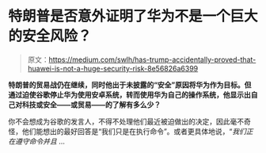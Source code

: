# 特朗普是否意外证明了华为不是一个巨大的安全风险？

> 原文：<https://medium.com/swlh/has-trump-accidentally-proved-that-huawei-is-not-a-huge-security-risk-8e56826a6399>

**特朗普的贸易战仍在继续，同时他出于未披露的“安全”原因将华为作为目标。但通过迫使谷歌停止华为使用安卓系统，转而使用华为自己的操作系统，他显示出自己对科技或安全——或贸易——的了解有多么少？**

你不会想成为谷歌的发言人，不得不处理他们最近被迫做出的决定，因此毫不奇怪，他们能想出的最好回答是“我们只是在执行命令”。或者更具体地说，“*我们正在遵守命令并且* …